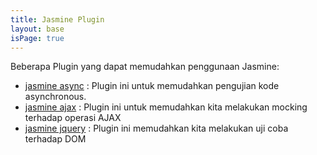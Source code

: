 ```yaml
---
title: Jasmine Plugin
layout: base
isPage: true
---
```


Beberapa Plugin yang dapat memudahkan penggunaan Jasmine:

+ [jasmine async](https://github.com/derickbailey/jasmine.async)   : Plugin ini untuk memudahkan pengujian kode asynchronous.
+ [jasmine ajax](https://github.com/pivotal/jasmine-ajax)    : Plugin ini untuk memudahkan kita melakukan mocking terhadap operasi AJAX
+ [jasmine jquery](http://github.com/velesin/jasmine-jquery)  : Plugin ini memudahkan kita melakukan uji coba terhadap DOM